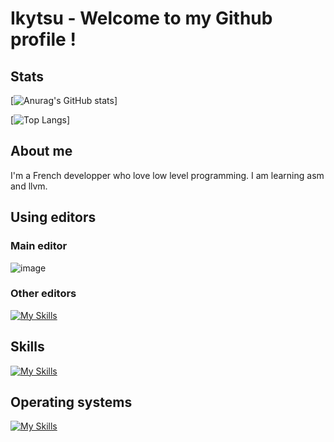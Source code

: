# Ikytsu - Welcome to my Github profile !

## Stats
[![Anurag's GitHub stats](https://github-readme-stats.vercel.app/api?username=Ikytsu&theme=tokyonight)]

[![Top Langs](https://github-readme-stats.vercel.app/api/top-langs/?username=Ikytsu&layout=compact&theme=tokyonight)]

## About me

I'm a French developper who love low level programming.
I am learning asm and llvm.

## Using editors
### Main editor
![image](https://github.com/Ikytsu/Ikytsu/assets/155775453/45dd95cb-d2b8-4149-949c-3391fce8c303)
### Other editors
[![My Skills](https://skillicons.dev/icons?i=vim,neovim,vscode&theme=dark)](https://skillicons.dev)
## Skills
[![My Skills](https://skillicons.dev/icons?i=c,cpp,python,bash&theme=dark)](https://skillicons.dev)

## Operating systems
[![My Skills](https://skillicons.dev/icons?i=linux,arch,debian,redhat&theme=dark)](https://skillicons.dev)

